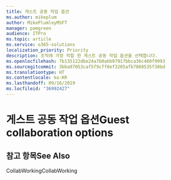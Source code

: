 ```yaml
---
title: 게스트 공동 작업 옵션
ms.author: mikeplum
author: MikePlumleyMSFT
manager: pamgreen
audience: ITPro
ms.topic: article
ms.service: o365-solutions
localization_priority: Priority
description: 조직에 가장 적합 한 게스트 공동 작업 옵션을 선택합니다.
ms.openlocfilehash: 7b135122dbe24a7b0abb97917bbca36c460f9993
ms.sourcegitcommit: 3bba97053caf5f9cff0ef3205afb7869535f38bd
ms.translationtype: HT
ms.contentlocale: ko-KR
ms.lasthandoff: 09/16/2019
ms.locfileid: "36992427"
---
```

# <a name="guest-collaboration-options"></a><span data-ttu-id="041f6-103">게스트 공동 작업 옵션</span><span class="sxs-lookup"><span data-stu-id="041f6-103">Guest collaboration options</span></span>

## <a name="see-also"></a><span data-ttu-id="041f6-104">참고 항목</span><span class="sxs-lookup"><span data-stu-id="041f6-104">See Also</span></span>

<span data-ttu-id="041f6-105">CollabWorking</span><span class="sxs-lookup"><span data-stu-id="041f6-105">CollabWorking</span></span>